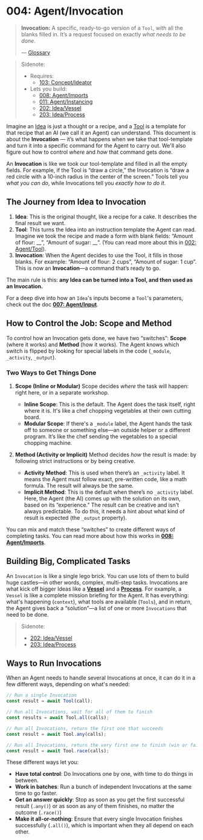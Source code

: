 # 004: Agent/Invocation

> **Invocation:** A specific, ready-to-go version of a `Tool`, with all the blanks filled in. It’s a request focused on exactly *what needs to be done*.
>
> — [Glossary](./000_glossary.md)

> Sidenote:
>
> - Requires:
>   - [103: Concept/Ideator](./103_concept_ideator.md)
> - Lets you build:
>   - [008: Agent/Imports](./008_agent_imports.md)
>   - [011: Agent/Instancing](./011_agent_instancing.md)
>   - [202: Idea/Vessel](./202_idea_vessel.md)
>   - [203: Idea/Process](./203_idea_process.md)

Imagine an [Idea](./101_concept_idea.md) is just a thought or a recipe, and a [Tool](./002_agent_tool.md) is a template for that recipe that an AI (we call it an Agent) can understand. This document is about the **Invocation** — it’s what happens when we take that tool-template and turn it into a specific command for the Agent to carry out. We'll also figure out how to control *where* and *how* that command gets done.

An **Invocation** is like we took our tool-template and filled in all the empty fields. For example, if the Tool is “draw a circle,” the Invocation is “draw a red circle with a 10-inch radius in the center of the screen.” Tools tell you *what you can do*, while Invocations tell you *exactly how to do it*.

## The Journey from Idea to Invocation

1.  **Idea**: This is the original thought, like a recipe for a cake. It describes the final result we want.
2.  **Tool**: This turns the Idea into an instruction template the Agent can read. Imagine we took the recipe and made a form with blank fields: “Amount of flour: __”, “Amount of sugar: __”. (You can read more about this in [002: Agent/Tool](./002_agent_tool.md)).
3.  **Invocation**: When the Agent decides to use the Tool, it fills in those blanks. For example: “Amount of flour: 2 cups”, “Amount of sugar: 1 cup”. This is now an **Invocation**—a command that’s ready to go.

The main rule is this: **any Idea can be turned into a Tool, and then used as an Invocation.**

For a deep dive into how an `Idea`'s inputs become a `Tool`'s parameters, check out the doc **[007: Agent/Input](./007_agent_input.md)**.

## How to Control the Job: Scope and Method

To control how an Invocation gets done, we have two “switches”: **Scope** (where it works) and **Method** (how it works). The Agent knows which switch is flipped by looking for special labels in the code (`_module`, `_activity`, `_output`).

### Two Ways to Get Things Done

1.  **Scope (Inline or Modular)**
    Scope decides *where* the task will happen: right here, or in a separate workshop.
    - **Inline Scope**: This is the default. The Agent does the task itself, right where it is. It's like a chef chopping vegetables at their own cutting board.
    - **Modular Scope**: If there's a `_module` label, the Agent hands the task off to someone or something else—an outside helper or a different program. It’s like the chef sending the vegetables to a special chopping machine.

2.  **Method (Activity or Implicit)**
    Method decides *how* the result is made: by following strict instructions or by being creative.
    - **Activity Method**: This is used when there’s an `_activity` label. It means the Agent must follow exact, pre-written code, like a math formula. The result will always be the same.
    - **Implicit Method**: This is the default when there’s no `_activity` label. Here, the Agent (the AI) comes up with the solution on its own, based on its “experience.” The result can be creative and isn't always predictable. To do this, it needs a hint about what kind of result is expected (the `_output` property).

You can mix and match these “switches” to create different ways of completing tasks. You can read more about how this works in **[008: Agent/Imports](./008_agent_imports.md)**.

## Building Big, Complicated Tasks

An `Invocation` is like a single lego brick. You can use lots of them to build huge castles—in other words, complex, multi-step tasks. Invocations are what kick off bigger Ideas like a **[Vessel](./202_idea_vessel.md)** and a **[Process](./203_idea_process.md)**. For example, a `Vessel` is like a complete mission briefing for the Agent. It has everything: what's happening (`context`), what tools are available (`Tools`), and in return, the Agent gives back a “solution”—a list of one or more `Invocations` that need to be done.

> Sidenote:
>
> - [202: Idea/Vessel](./202_idea_vessel.md)
> - [203: Idea/Process](./203_idea_process.md)

## Ways to Run Invocations

When an Agent needs to handle several Invocations at once, it can do it in a few different ways, depending on what's needed:

```typescript
// Run a single Invocation
const result = await Tool(call);

// Run all Invocations, wait for all of them to finish
const results = await Tool.all(calls);

// Run all Invocations, return the first one that succeeds
const result = await Tool.any(calls);

// Run all Invocations, return the very first one to finish (win or fail)
const result = await Tool.race(calls);
```

These different ways let you:

- **Have total control**: Do Invocations one by one, with time to do things in between.
- **Work in batches**: Run a bunch of independent Invocations at the same time to go faster.
- **Get an answer quickly**: Stop as soon as you get the first successful result (`.any()`) or as soon as any of them finishes, no matter the outcome (`.race()`)
- **Make it all-or-nothing**: Ensure that every single Invocation finishes successfully (`.all()`), which is important when they all depend on each other.